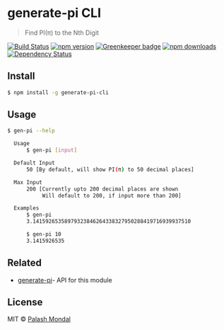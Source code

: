 # generate-pi CLI

> Find PI(π) to the Nth Digit

[![Build Status](https://travis-ci.org/palashmon/generate-pi-cli.svg?branch=master)](https://travis-ci.org/palashmon/generate-pi-cli)
[![npm version](https://img.shields.io/npm/v/generate-pi-cli.svg)](http://npm.im/generate-pi-cli)
[![Greenkeeper badge](https://badges.greenkeeper.io/palashmon/generate-pi-cli.svg)](https://greenkeeper.io/)
[![npm downloads](https://img.shields.io/npm/dm/generate-pi-cli.svg)](http://npm.im/generate-pi-cli)
[![Dependency Status](https://david-dm.org/palashmon/generate-pi-cli.svg)](https://david-dm.org/palashmon/generate-pi-cli)

## Install

```bash
$ npm install -g generate-pi-cli
```

## Usage

```bash
$ gen-pi --help

  Usage
      $ gen-pi [input]

  Default Input
      50 [By default, will show PI(π) to 50 decimal places]

  Max Input
      200 [Currently upto 200 decimal places are shown
           Will default to 200, if input more than 200]

  Examples
      $ gen-pi
      3.14159265358979323846264338327950288419716939937510

      $ gen-pi 10
      3.1415926535
```

## Related

- [generate-pi](https://github.com/palashmon/generate-pi)- API for this module

## License

MIT © [Palash Mondal](https://github.com/palashmon)
